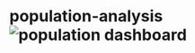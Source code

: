# population-analysis![population dashboard](https://github.com/user-attachments/assets/7e5a1994-a2e1-4853-9743-61cf9fd3bdfc)
